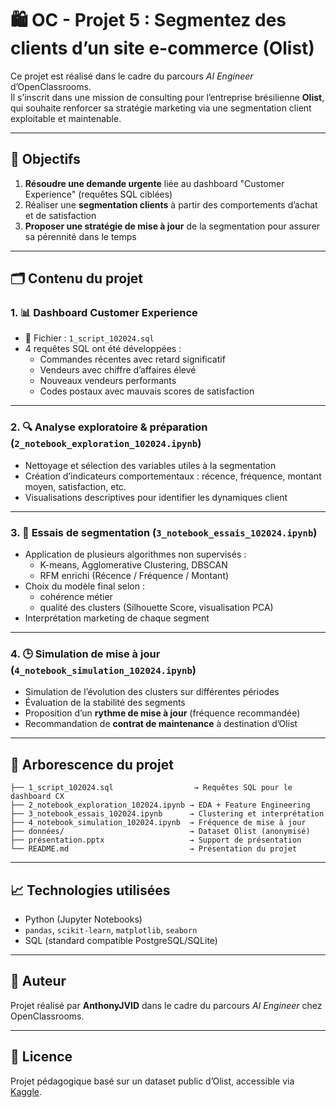 # 🛍️ OC - Projet 5 : Segmentez des clients d’un site e-commerce (Olist)

Ce projet est réalisé dans le cadre du parcours *AI Engineer* d’OpenClassrooms.  
Il s’inscrit dans une mission de consulting pour l’entreprise brésilienne **Olist**, qui souhaite renforcer sa stratégie marketing via une segmentation client exploitable et maintenable.

---

## 🎯 Objectifs

1. **Résoudre une demande urgente** liée au dashboard "Customer Experience" (requêtes SQL ciblées)
2. Réaliser une **segmentation clients** à partir des comportements d’achat et de satisfaction
3. **Proposer une stratégie de mise à jour** de la segmentation pour assurer sa pérennité dans le temps

---

## 🗂️ Contenu du projet

### 1. 📊 Dashboard Customer Experience

- 📄 Fichier : `1_script_102024.sql`
- 4 requêtes SQL ont été développées :
  - Commandes récentes avec retard significatif
  - Vendeurs avec chiffre d’affaires élevé
  - Nouveaux vendeurs performants
  - Codes postaux avec mauvais scores de satisfaction

---

### 2. 🔍 Analyse exploratoire & préparation (`2_notebook_exploration_102024.ipynb`)

- Nettoyage et sélection des variables utiles à la segmentation
- Création d’indicateurs comportementaux : récence, fréquence, montant moyen, satisfaction, etc.
- Visualisations descriptives pour identifier les dynamiques client

---

### 3. 🧠 Essais de segmentation (`3_notebook_essais_102024.ipynb`)

- Application de plusieurs algorithmes non supervisés :
  - K-means, Agglomerative Clustering, DBSCAN
  - RFM enrichi (Récence / Fréquence / Montant)
- Choix du modèle final selon :
  - cohérence métier
  - qualité des clusters (Silhouette Score, visualisation PCA)
- Interprétation marketing de chaque segment

---

### 4. 🕒 Simulation de mise à jour (`4_notebook_simulation_102024.ipynb`)

- Simulation de l’évolution des clusters sur différentes périodes
- Évaluation de la stabilité des segments
- Proposition d’un **rythme de mise à jour** (fréquence recommandée)
- Recommandation de **contrat de maintenance** à destination d’Olist

---

## 📁 Arborescence du projet

```
├── 1_script_102024.sql                  → Requêtes SQL pour le dashboard CX
├── 2_notebook_exploration_102024.ipynb → EDA + Feature Engineering
├── 3_notebook_essais_102024.ipynb      → Clustering et interprétation
├── 4_notebook_simulation_102024.ipynb  → Fréquence de mise à jour
├── données/                            → Dataset Olist (anonymisé)
├── présentation.pptx                   → Support de présentation
└── README.md                           → Présentation du projet
```

---

## 📈 Technologies utilisées

- Python (Jupyter Notebooks)
- `pandas`, `scikit-learn`, `matplotlib`, `seaborn`
- SQL (standard compatible PostgreSQL/SQLite)

---

## 🧠 Auteur

Projet réalisé par **AnthonyJVID** dans le cadre du parcours *AI Engineer* chez OpenClassrooms.

---

## 📄 Licence

Projet pédagogique basé sur un dataset public d’Olist, accessible via [Kaggle](https://www.kaggle.com/datasets/olistbr/brazilian-ecommerce).
